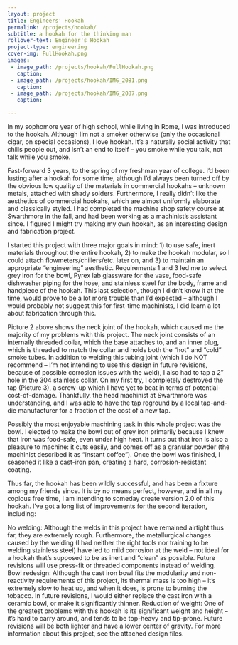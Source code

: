 ```yaml
---
layout: project
title: Engineers' Hookah
permalink: /projects/hookah/
subtitle: a hookah for the thinking man
rollover-text: Engineer's Hookah
project-type: engineering
cover-img: FullHookah.png
images:
 - image_path: /projects/hookah/FullHookah.png
   caption:
 - image_path: /projects/hookah/IMG_2081.png
   caption:
 - image_path: /projects/hookah/IMG_2087.png
   caption:

---
```


In my sophomore year of high school, while living in Rome, I was introduced to the hookah. Although I’m not a smoker otherwise (only the occasional cigar, on special occasions), I love hookah. It’s a naturally social activity that chills people out, and isn’t an end to itself – you smoke while you talk, not talk while you smoke.

Fast-forward 3 years, to the spring of my freshman year of college. I’d been lusting after a hookah for some time, although I’d always been turned off by the obvious low quality of the materials in commercial hookahs – unknown metals, attached with shady solders. Furthermore, I really didn’t like the aesthetics of commercial hookahs, which are almost uniformly elaborate and classically styled. I had completed the machine shop safety course at Swarthmore in the fall, and had been working as a machinist’s assistant since. I figured I might try making my own hookah, as an interesting design and fabrication project.

I started this project with three major goals in mind: 1) to use safe, inert materials throughout the entire hookah, 2) to make the hookah modular, so I could attach flowmeters/chillers/etc. later on, and 3) to maintain an appropriate “engineering” aesthetic. Requirements 1 and 3 led me to select grey iron for the bowl, Pyrex lab glassware for the vase, food-safe dishwasher piping for the hose, and stainless steel for the body, frame and handpiece of the hookah. This last selection, though I didn’t know it at the time, would prove to be a lot more trouble than I’d expected – although I would probably not suggest this for first-time machinists, I did learn a lot about fabrication through this.

Picture 2 above shows the neck joint of the hookah, which caused me the majority of my problems with this project. The neck joint consists of an internally threaded collar, which the base attaches to, and an inner plug, which is threaded to match the collar and holds both the “hot” and “cold” smoke tubes. In addition to welding this tubing joint (which I do NOT recommend – I’m not intending to use this design in future revisions, because of possible corrosion issues with the weld), I also had to tap a 2″ hole in the 304 stainless collar. On my first try, I completely destroyed the tap (Picture 3), a screw-up which I have yet to beat in terms of potential-cost-of-damage. Thankfully, the head machinist at Swarthmore was understanding, and I was able to have the tap reground by a local tap-and-die manufacturer for a fraction of the cost of a new tap.

Possibly the most enjoyable machining task in this whole project was the bowl. I elected to make the bowl out of grey iron primarily because I knew that iron was food-safe, even under high heat. It turns out that iron is also a pleasure to machine: it cuts easily, and comes off as a granular powder (the machinist described it as “instant coffee”). Once the bowl was finished, I seasoned it like a cast-iron pan, creating a hard, corrosion-resistant coating.

Thus far, the hookah has been wildly successful, and has been a fixture among my friends since. It is by no means perfect, however, and in all my copious free time, I am intending to someday create version 2.0 of this hookah. I’ve got a long list of improvements for the second iteration, including:

No welding: Although the welds in this project have remained airtight thus far, they are extremely rough. Furthermore, the metallurgical changes caused by the welding (I had neither the right tools nor training to be welding stainless steel) have led to mild corrosion at the weld – not ideal for a hookah that’s supposed to be as inert and “clean” as possible. Future revisions will use press-fit or threaded components instead of welding.
Bowl redesign: Although the cast iron bowl fits the modularity and non-reactivity requirements of this project, its thermal mass is too high – it’s extremely slow to heat up, and when it does, is prone to burning the tobacco. In future revisions, I would either replace the cast iron with a ceramic bowl, or make it significantly thinner.
Reduction of weight: One of the greatest problems with this hookah is its significant weight and height – it’s hard to carry around, and tends to be top-heavy and tip-prone. Future revisions will be both lighter and have a lower center of gravity.
For more information about this project, see the attached design files.